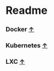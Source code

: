 # Readme


### Docker [&uarr;](#Readme)



### Kubernetes [&uarr;](#Readme)



### LXC [&uarr;](#Readme)




